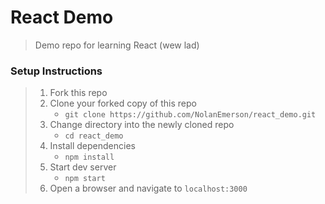 # React Demo

> Demo repo for learning React (wew lad)

### Setup Instructions

> 1. Fork this repo
> 1. Clone your forked copy of this repo
>    - `git clone https://github.com/NolanEmerson/react_demo.git`
> 1. Change directory into the newly cloned repo
>    - `cd react_demo`
> 1. Install dependencies 
>    - `npm install`
> 1. Start dev server
>    - `npm start`
> 1. Open a browser and navigate to `localhost:3000`